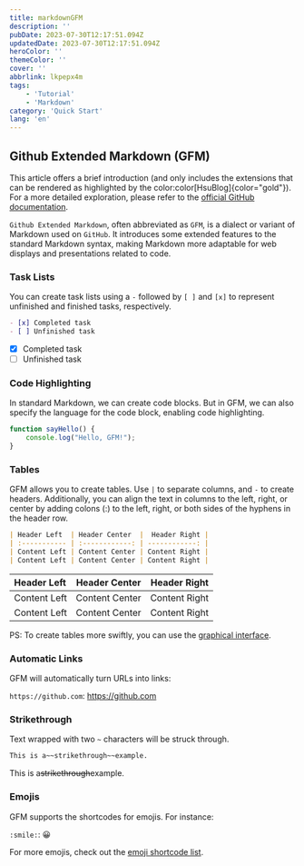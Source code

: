 ```yaml
---
title: markdownGFM
description: ''
pubDate: 2023-07-30T12:17:51.094Z
updatedDate: 2023-07-30T12:17:51.094Z
heroColor: ''
themeColor: ''
cover: ''
abbrlink: lkpepx4m
tags:
    - 'Tutorial'
    - 'Markdown'
category: 'Quick Start'
lang: 'en'
---
```


## Github Extended Markdown (GFM)

This article offers a brief introduction (and only includes the extensions that can be rendered as highlighted by the color:color[HsuBlog]{color="gold"}). For a more detailed exploration, please refer to the [official GitHub documentation](https://docs.github.com/en/github/writing-on-github/getting-started-with-writing-and-formatting-on-github).

`Github Extended Markdown`, often abbreviated as `GFM`, is a dialect or variant of Markdown used on `GitHub`. It introduces some extended features to the standard Markdown syntax, making Markdown more adaptable for web displays and presentations related to code.

### Task Lists

You can create task lists using a `-` followed by `[ ]` and `[x]` to represent unfinished and finished tasks, respectively.

```markdown
- [x] Completed task
- [ ] Unfinished task
```

- [x] Completed task
- [ ] Unfinished task

### Code Highlighting

In standard Markdown, we can create code blocks. But in GFM, we can also specify the language for the code block, enabling code highlighting.

```javascript
function sayHello() {
    console.log("Hello, GFM!");
}
```

### Tables

GFM allows you to create tables. Use `|` to separate columns, and `-` to create headers. Additionally, you can align the text in columns to the left, right, or center by adding colons (:) to the left, right, or both sides of the hyphens in the header row.

```markdown
| Header Left  | Header Center  |  Header Right |
| :----------- | :------------: | ------------: |
| Content Left | Content Center | Content Right |
| Content Left | Content Center | Content Right |
```

| Header Left  | Header Center  |  Header Right |
| :----------- | :------------: | ------------: |
| Content Left | Content Center | Content Right |
| Content Left | Content Center | Content Right |

PS: To create tables more swiftly, you can use the [graphical interface](https://www.tablesgenerator.com/markdown_tables).

### Automatic Links

GFM will automatically turn URLs into links:

`https://github.com`: https://github.com

### Strikethrough

Text wrapped with two `~` characters will be struck through.

```markdown
This is a~~strikethrough~~example.
```

This is a~~strikethrough~~example.

### Emojis

GFM supports the shortcodes for emojis. For instance:

`:smile:`: 😀

For more emojis, check out the [emoji shortcode list](https://gist.github.com/rxaviers/7360908).